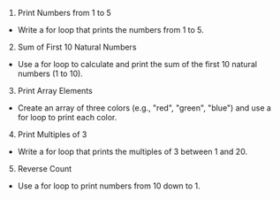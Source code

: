 1. Print Numbers from 1 to 5
- Write a for loop that prints the numbers from 1 to 5.

2. Sum of First 10 Natural Numbers
- Use a for loop to calculate and print the sum of the first 10 natural numbers (1 to 10).

3. Print Array Elements
- Create an array of three colors (e.g., "red", "green", "blue") and use a for loop to print each color.

4. Print Multiples of 3
- Write a for loop that prints the multiples of 3 between 1 and 20.

5. Reverse Count
- Use a for loop to print numbers from 10 down to 1.